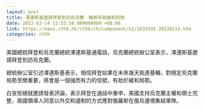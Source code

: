 ```yaml
---
layout: post
title: 澤連斯基邀請拜登到訪烏克蘭　稱將有助緩和局勢
date: 2022-02-14 12:53:58.000000000 +08:00
link: https://news.rthk.hk/rthk/ch/component/k2/1633593-20220214.htm
categories: rthk
---
```


美國總統拜登和烏克蘭總統澤連斯基通電話，烏克蘭總統辦公室表示，澤連斯基邀請拜登到訪烏克蘭。

總統辦公室引述澤連斯基表示，相信拜登如果在未來幾天抵達基輔，對穩定烏克蘭局勢至關重要，將會是一個強而有力的信號，有助於緩和局勢。

白宮拒絕就邀請發表評論，表示拜登在通話中重申，美國支持烏克蘭主權和領土完整，兩國領導人同意以外交和遏制的方式應對俄羅斯在俄烏邊境集結軍隊。
